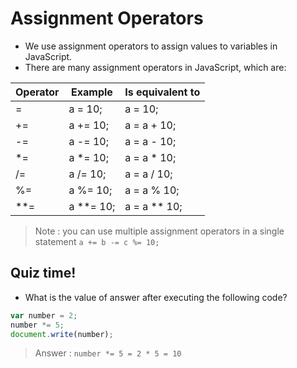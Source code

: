 # Assignment Operators

- We use assignment operators to assign values to variables in JavaScript.
- There are many assignment operators in JavaScript, which are:

| Operator | Example     | Is equivalent to |
| -------- | ----------- | ---------------- |
| =        | a = 10;     | a = 10;          |
| +=       | a += 10;    | a = a + 10;      |
| -=       | a -= 10;    | a = a - 10;      |
| \*=      | a \*= 10;   | a = a \* 10;     |
| /=       | a /= 10;    | a = a / 10;      |
| %=       | a %= 10;    | a = a % 10;      |
| \*\*=    | a \*\*= 10; | a = a \*\* 10;   |

> Note : you can use multiple assignment operators in a single statement `a += b -= c %= 10;`

## Quiz time!

- What is the value of answer after executing the following code?

```js
var number = 2;
number *= 5;
document.write(number);
```

> Answer : `number *= 5 = 2 * 5 = 10`
